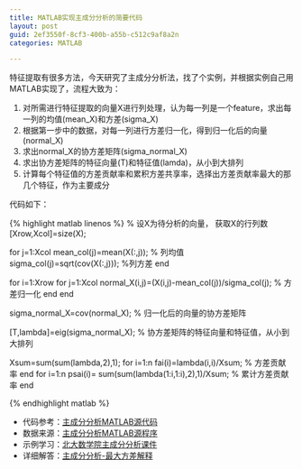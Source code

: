 ```yaml
---
title: MATLAB实现主成分分析的简要代码
layout: post
guid: 2ef3550f-8cf3-400b-a55b-c512c9af8a2n
categories: MATLAB

---
```



特征提取有很多方法，今天研究了主成分分析法，找了个实例，并根据实例自己用MATLAB实现了，流程大致为：

1. 对所需进行特征提取的向量X进行列处理，认为每一列是一个feature，求出每一列的均值(mean_X)和方差(sigma_X)
2. 根据第一步中的数据，对每一列进行方差归一化，得到归一化后的向量(normal_X)
3. 求出normal_X的协方差矩阵(sigma_normal_X)
4. 求出协方差矩阵的特征向量(T)和特征值(lamda)，从小到大排列
5. 计算每个特征值的方差贡献率和累积方差共享率，选择出方差贡献率最大的那几个特征，作为主要成分

代码如下：

{% highlight matlab linenos %}
% 设X为待分析的向量， 获取X的行列数
[Xrow,Xcol]=size(X);

for j=1:Xcol
    mean_col(j)=mean(X(:,j)); % 列均值
    sigma_col(j)=sqrt(cov(X(:,j))); %列方差
end

for i=1:Xrow
    for j=1:Xcol
        normal_X(i,j)=(X(i,j)-mean_col(j))/sigma_col(j); % 方差归一化
    end
end

sigma_normal_X=cov(normal_X); % 归一化后的向量的协方差矩阵

[T,lambda]=eig(sigma_normal_X); % 协方差矩阵的特征向量和特征值，从小到大排列

Xsum=sum(sum(lambda,2),1);
for i=1:n
    fai(i)=lambda(i,i)/Xsum; % 方差贡献率
end
for i=1:n
    psai(i)= sum(sum(lambda(1:i,1:i),2),1)/Xsum; % 累计方差贡献率
end

{% endhighlight matlab %}

* 代码参考：[主成分分析MATLAB源代码](http://www.matlabsky.com/thread-668-1-1.html)
* 数据来源：[主成分分析MATLAB源程序](http://wenku.baidu.com/view/795d39dca58da0116c17497d.html)
* 示例学习：[北大数学院主成分分析课件](http://www.math.pku.edu.cn/teachers/tli/Teaching/Multivariate/Slides/Slide0516.ppt)
* 详细解答：[主成分分析-最大方差解释](http://www.cnblogs.com/jerrylead/archive/2011/04/18/2020209.html)